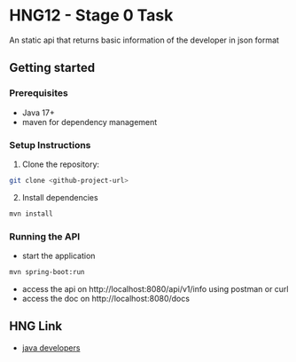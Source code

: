 # HNG12 - Stage 0 Task
An static api that returns basic information of the developer in json format

## Getting started
### Prerequisites
- Java 17+
- maven for dependency management

### Setup Instructions
1. Clone the repository:
```bash
git clone <github-project-url>
```
2. Install dependencies
```bash
mvn install
```

### Running the API
- start the application
```bash
mvn spring-boot:run
```
- access the api on http://localhost:8080/api/v1/info using postman or curl
- access the doc on http://localhost:8080/docs

## HNG Link
- [java developers](https://hng.tech/hire/java-developers)